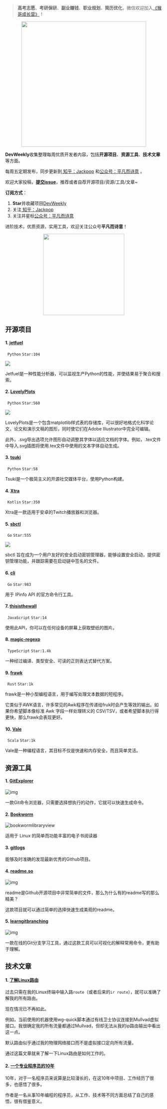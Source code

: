> **高考志愿**、**考研保研**、**副业赚钱**、**职业规划**、**简历优化**，微信欢迎加入[《猴哥成长营》](https://www.yuque.com/jackpop/ulig5a/srnochggbsa2eltw?singleDoc#)！

<p align="center">
    <img src="https://s11.ax1x.com/2023/12/23/pi7qxU0.md.jpg" height="400"></img>
</p>

**DevWeekly**收集整理每周优质开发者内容，包括**开源项目**、**资源工具**、**技术文章**等方面。

每周五定期发布，同步更新到<a href="https://www.zhihu.com/people/sharetechlee/activities">
知乎：Jackpop</a> 和<a href="https://mp.weixin.qq.com/s/hTZAGgkiMS0XPZ9OHQxFJg" rel="nofollow">公众号：平凡而诗意</a> 。

欢迎大家投稿，**[提交issue](https://github.com/Jackpopc/DevWeekly/issues)**，推荐或者自荐开源项目/资源/工具/文章~

**订阅方式**：

1. **Star**并收藏项目[DevWeekly](https://github.com/Jackpopc/DevWeekly)
2. 关注<a href="https://www.zhihu.com/people/sharetechlee/activities">
   知乎：Jackpop</a>
3. 关注并星标<a href="https://mp.weixin.qq.com/s/hTZAGgkiMS0XPZ9OHQxFJg" rel="nofollow">公众号：平凡而诗意</a>  

进阶技术，优质资源，实用工具，欢迎关注公众号**平凡而诗意**！

<p align="center">
    <img src="https://s1.ax1x.com/2022/07/10/jsCAdH.jpg" width="260" height="260"></img>
</p>

## 开源项目

#### 1. [jetfuel](https://github.com/jetfuel-dev/jetfuel)

` Python` `Star:104`

![](https://pic1.zhimg.com/80/v2-620acbaecf3196ab5550075c5d8c4f52_720w.png?source=d16d100b)

Jetfuel是一种性能分析器，可以监视生产Python的性能，并使结果易于聚合和搜索。

#### 2. [LovelyPlots](https://github.com/killiansheriff/LovelyPlots)

` Python` `Star:560`

![](https://pica.zhimg.com/80/v2-d057de00170b5d676c782ca11a66b7d1_720w.png?source=d16d100b)

LovelyPlots是一个包含matplotlib样式表的存储库，可以很好地格式化科学论文，论文和演示文稿的图形，同时使它们在Adobe Illustrator中完全可编辑。

此外，.svg导出选项允许图形自动调整其字体以适应文档的字体。例如，.tex文件中导入.svg插图将使用.tex文件中使用的文本字体自动生成。

#### 3. [tsuki](https://github.com/Devansh3712/tsuki)

` Python` `Star:58`

Tsuki是一个极简主义的开源社交媒体平台，使用Python构建。

#### 4. [Xtra](https://github.com/crackededed/Xtra)

` Kotlin` `Star:350`

Xtra是一款适用于安卓的Twitch播放器和浏览器。

#### 5. [sbctl](https://github.com/Foxboron/sbctl)

` Go` `Star:555`

![](https://picx1.zhimg.com/80/v2-8409cb60e7b3868bc2ab4050c1709431_720w.gif?source=d16d100b)

sbctl 旨在成为一个用户友好的安全启动密钥管理器，能够设置安全启动，提供密钥管理功能，并跟踪需要在启动链中签名的文件。

#### 6. [cli](https://github.com/ipinfo/cli)

` Go` `Star:983`

用于 IPinfo API 的官方命令行工具。

#### 7. [thisisthewall](https://github.com/fakt309/thisisthewall)

` JavaScript` `Star:14`

使用此API，你可以在任何设备的屏幕上获取壁纸的图片。

#### 8. [magic-regexp](https://github.com/danielroe/magic-regexp)

` TypeScript` `Star:1.4k`

一种经过编译、类型安全、可读的正则表达式替代方案。

#### 9. [frawk](https://github.com/ezrosent/frawk)

` Rust` `Star:1k`

frawk是一种小型编程语言，用于编写处理文本数据的短程序。

它类似于AWK语言，许多常见的Awk程序在传递给fruk时会产生等效的输出。如果你希望脚本像标准 Awk 字段一样处理转义的 CSV/TSV，或者希望脚本执行得更快，那么frawk会表现更好。

#### 10. [Vale](https://github.com/ValeLang/Vale)

` Scala` `Star:1k`

Vale是一种编程语言，其目标不仅是快速和内存安全，而且简单灵活。

## 资源工具

#### 1. [GitExplorer](https://gitexplorer.com/)

![img](https://pica.zhimg.com/80/v2-f43882c65d5dc249f09c5d8e68c43386_720w.png?source=d16d100b)

一款Git命令浏览器，只需要选择想执行的动作，它就可以快速生成命令。

#### 2. [Bookworm](https://itsfoss.com/bookworm-ebook-reader-linux/)

![bookwormlibraryview](https://picx1.zhimg.com/80/v2-6775e749c4536698eab6140e9f751e98_720w.jpg?source=d16d100b)

适用于 Linux 的简单而功能丰富的电子书阅读器

#### 3. [gitlogs](https://www.gitlogs.com/)

能够及时准确的发现最新优秀的Github项目。

#### 4. [readme.so](https://readme.so/editor)

![img](https://pic2.zhimg.com/80/v2-2b4bce0617aa65dfcc9f8527c8d9717c_720w.png)

readme是Github开源项目中非常简单的文件，那么为什么有的readme写的那么精美？

这款项目就可以通过简单的选择快速生成美观的readme。

#### 5. [learngitbranching](https://learngitbranching.js.org/?locale=zh_CN)

![img](https://picx1.zhimg.com/80/v2-2a377ba03daa4db5fb3b5261d970a8ad_720w.png?source=d16d100b)

一款在线的Git分支学习工具，通过这款工具可以可视化的解释常用命令，更有助于理解。

## 技术文章

#### 1. [了解Linux路由](https://ro-che.info/articles/2021-02-27-linux-routing)

过去只需在我的Linux终端中输入路`route`（或者后来的`ir route`），就可以准确了解我的所有路由。

现在情况已不再如此。

例如，当前使用的机器使用wg-quick脚本通过有线卫士协议连接到Mullvad虚拟接口。我很确定我的所有流量都通过Mullvad，但却无法从我的ip路由输出中看出这一点。

默认路由似乎通过我的物理网络接口而不是虚拟接口定向所有流量。

通过这篇文章就来了解一下Linux路由是如何工作的。

#### 2. [一个专业程序员的10年](https://thorstenball.com/blog/2022/05/17/professional-programming-the-first-10-years/)

10年，对于一名程序员来说算是比较漫长的，在这10年中项目、工作经历了很多，也感悟了很多。

作者是一名从事10年编程的程序员，从工作、技术等不同方面总结了自己的感悟，很有借鉴意义。

 

